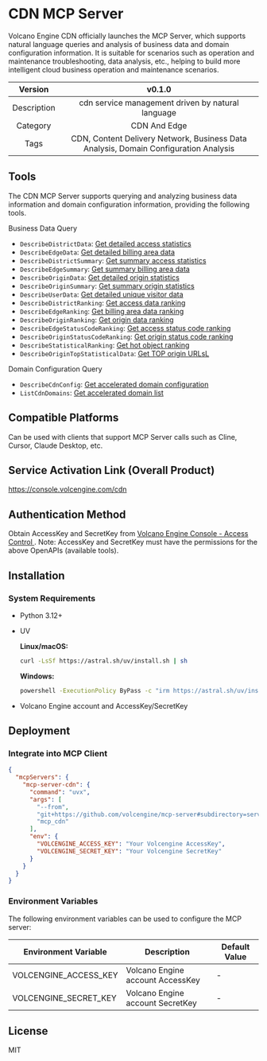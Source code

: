 # CDN MCP Server

Volcano Engine CDN officially launches the MCP Server, which supports natural language queries and analysis of business data and domain configuration information. It is suitable for scenarios such as operation and maintenance troubleshooting, data analysis, etc., helping to build more intelligent cloud business operation and maintenance scenarios.

|   Version   |                                        v0.1.0                                        |
| :---------: | :----------------------------------------------------------------------------------: |
| Description |                  cdn service management driven by natural language                   |
|  Category   |                                     CDN And Edge                                     |
|    Tags     | CDN, Content Delivery Network, Business Data Analysis, Domain Configuration Analysis |


## Tools

The CDN MCP Server supports querying and analyzing business data information and domain configuration information, providing the following tools.

Business Data Query

- `DescribeDistrictData`: [Get detailed access statistics](https://www.volcengine.com/docs/6454/1228873)
- `DescribeEdgeData`: [Get detailed billing area data](https://www.volcengine.com/docs/6454/1229443)
- `DescribeDistrictSummary`: [Get summary access statistics](https://www.volcengine.com/docs/6454/1229447)
- `DescribeEdgeSummary`: [Get summary billing area data](https://www.volcengine.com/docs/6454/1229442)
- `DescribeOriginData`: [Get detailed origin statistics](https://www.volcengine.com/docs/6454/1229441)
- `DescribeOriginSummary`: [Get summary origin statistics](https://www.volcengine.com/docs/6454/1229451)
- `DescribeUserData`: [Get detailed unique visitor data](https://www.volcengine.com/docs/6454/1230197)
- `DescribeDistrictRanking`: [Get access data ranking](https://www.volcengine.com/docs/6454/1229445)
- `DescribeEdgeRanking`: [Get billing area data ranking](https://www.volcengine.com/docs/6454/1229448)
- `DescribeOriginRanking`: [Get origin data ranking](https://www.volcengine.com/docs/6454/1229444)
- `DescribeEdgeStatusCodeRanking`: [Get access status code ranking](https://www.volcengine.com/docs/6454/1229449)
- `DescribeOriginStatusCodeRanking`: [Get origin status code ranking](https://www.volcengine.com/docs/6454/1229450)
- `DescribeStatisticalRanking`: [Get hot object ranking](https://www.volcengine.com/docs/6454/1230196)
- `DescribeOriginTopStatisticalData`: [ Get TOP origin URLsL](https://www.volcengine.com/docs/6454/1213039)


Domain Configuration Query

- `DescribeCdnConfig`: [Get accelerated domain configuration](https://www.volcengine.com/docs/6454/80320)
- `ListCdnDomains`: [Get accelerated domain list](https://www.volcengine.com/docs/6454/75269)


## Compatible Platforms
Can be used with clients that support MCP Server calls such as Cline, Cursor, Claude Desktop, etc.

## Service Activation Link (Overall Product)
<https://console.volcengine.com/cdn>


## Authentication Method

Obtain AccessKey and SecretKey from [ Volcano Engine Console - Access Control ](https://console.volcengine.com/iam/identitymanage/user). Note: AccessKey and SecretKey must have the permissions for the above OpenAPIs (available tools).



## Installation

### System Requirements

- Python 3.12+
- UV

  **Linux/macOS:**
  ```bash
  curl -LsSf https://astral.sh/uv/install.sh | sh
  ```

  **Windows:**
  ```bash
  powershell -ExecutionPolicy ByPass -c "irm https://astral.sh/uv/install.ps1 | iex"
  ```
- Volcano Engine account and AccessKey/SecretKey

## Deployment

### Integrate into MCP Client

```json
{
  "mcpServers": {
    "mcp-server-cdn": {
      "command": "uvx",
      "args": [
        "--from",
        "git+https://github.com/volcengine/mcp-server#subdirectory=server/mcp_server_cdn",
        "mcp_cdn"
      ],
      "env": {
        "VOLCENGINE_ACCESS_KEY": "Your Volcengine AccessKey",
        "VOLCENGINE_SECRET_KEY": "Your Volcengine SecretKey"
      }
    }
  }
}
```

### Environment Variables

The following environment variables can be used to configure the MCP server:

| Environment Variable | Description | Default Value |
|----------------------|-------------|---------------|
| VOLCENGINE_ACCESS_KEY | Volcano Engine account AccessKey | - |
| VOLCENGINE_SECRET_KEY | Volcano Engine account SecretKey | - |

## License
MIT
